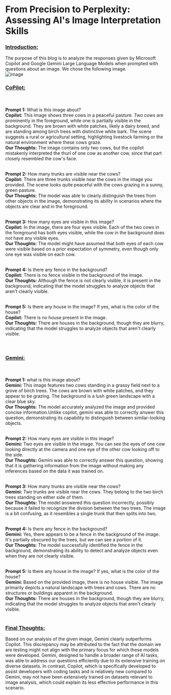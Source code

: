 # From Precision to Perplexity: Assessing AI's Image Interpretation Skills</br>

### <ins>Introduction:</ins></br>
The purpose of this blog is to analyze the responses given by Microsoft Copilot and Google Gemini Large Language Models when prompted with questions about an image.
We chose the following image.</br>
![image](https://github.com/user-attachments/assets/a6c9e41c-f803-43e3-83ff-f3a6f5458ce7)
</br>
<!--We have provided the above image to both google Gemini and Microsoft copilot and we asked few questions about the image. Though we got accurate answers, there were few incorrect answers given by both LLMs.</br>-->
### <ins>CoPilot:</ins>
</br></br>
<b>Prompt 1:</b> What is this image about?</br> <b>Copilot:</b> This image shows three cows in a peaceful pasture. Two cows are prominently in the foreground, while one is partially visible in the background. They are brown with white patches, likely a dairy breed, and are standing among birch trees with distinctive white bark. The scene suggests a rural or agricultural setting, highlighting livestock farming or the natural environment where these cows graze. </br>
<b>Our Thoughts:</b> The image contains only two cows, but the copilot mistakenly interpreted the thurl of one cow as another cow, since that part closely resembled the cow's face.</br></br>

<b>Prompt 2:</b> How many trunks are visible near the cows?</br> <b>Copilot:</b> There are three trunks visible near the cows in the image you provided. The scene looks quite peaceful with the cows grazing in a sunny, green pasture.</br> <b>Our Thoughts:</b> The model was able to clearly distinguish the trees from other objects in the image, demonstrating its ability in scenarios where the objects are clear and in the foreground.</br></br>

<b>Prompt 3:</b> How many eyes are visible in this image?</br> <b>Copilot:</b> In the image, there are four eyes visible. Each of the two cows in the foreground has both eyes visible, while the cow in the background does not have any visible eyes.</br> <b>Our Thoughts:</b> The model might have assumed that both eyes of each cow were visible based on a prior expectation of symmetry, even though only one eye was visible on each cow.</br></br>

<b>Prompt 4:</b> Is there any fence in the background?</br>
<b>Copilot:</b> There is no fence visible in the background of the image.</br>
<b>Our Thoughts:</b> Although the fence is not clearly visible, it is present in the background, indicating that the model struggles to analyze objects that aren't clearly visible.</br></br>

<b>Prompt 5:</b> Is there any house in the image? If yes, what is the color of the house?</br>
<b>Copilot:</b> There is no house present in the image.</br>
<b>Our Thoughts:</b> There are houses in the background, though they are blurry, indicating that the model struggles to analyze objects that aren't clearly visible.</br>
</br></br>
### <ins>Gemini:</ins>
</br></br>
<b>Prompt 1:</b> what is this image about?</br>
<b>Gemini:</b> This image features two cows standing in a grassy field next to a grove of birch trees. The cows are brown with white patches, and they appear to be grazing. The background is a lush green landscape with a clear blue sky.</br>
<b>Our Thoughts:</b> The model accurately analyzed the image and provided concise information.Unlike copilot, gemini was able to correctly answer this question, demonstrating its capability to distinguish between similar-looking objects.</br></br>

<b>Prompt 2:</b> How many eyes are visible in this image?</br>
<b>Gemini:</b> Two eyes are visible in the image. You can see the eyes of one cow looking directly at the camera and one eye of the other cow looking off to the side.</br>
<b>Our Thoughts:</b>  Gemini was able to correctly answer this question, showing that it is gathering information from the image without making any inferences based on the data it was trained on.</br></br>

<b>Prompt 3:</b> How many trunks are visible near the cows?</br>
<b>Gemini:</b> Two trunks are visible near the cows. They belong to the two birch trees standing on either side of them.</br>
<b>Our Thoughts:</b> The model answered this question incorrectly, possibly because it failed to recognize the division between the two trees. The image is a bit confusing, as it resembles a single trunk that then splits into two.</br></br>

<b>Prompt 4:</b> Is there any fence in the background?</br>
<b>Gemini:</b> Yes, there appears to be a fence in the background of the image. It's partially obscured by the trees, but we can see a portion of it.</br>
<b>Our Thoughts:</b> The model successfully identified the fence in the background, demonstrating its ability to detect and analyze objects even when they are not clearly visible.</br></br>

<b>Prompt 5:</b> Is there any house in the image? If yes, what is the color of the house?</br>
<b>Gemini:</b> Based on the provided image, there is no house visible. The image primarily depicts a natural landscape with trees and cows. There are no structures or buildings apparent in the background.</br>
<b>Our Thoughts:</b> There are houses in the background, though they are blurry, indicating that the model struggles to analyze objects that aren't clearly visible.</br></br>

### <b> <ins>Final Thoughts:</ins></b></br> 
Based on our analysis of the given image, Gemini clearly outperforms Copilot. This discrepancy may be attributed to the fact that the domain we are testing might not align with the primary focus for which these models were developed. Gemini, designed to handle a broader range of AI tasks, was able to address our questions efficiently due to its extensive training on diverse datasets. In contrast, Copilot, which is specifically developed to assist developers with coding tasks and is relatively new compared to Gemini, may not have been extensively trained on datasets relevant to image analysis, which could explain its less effective performance in this scenario.</br>






